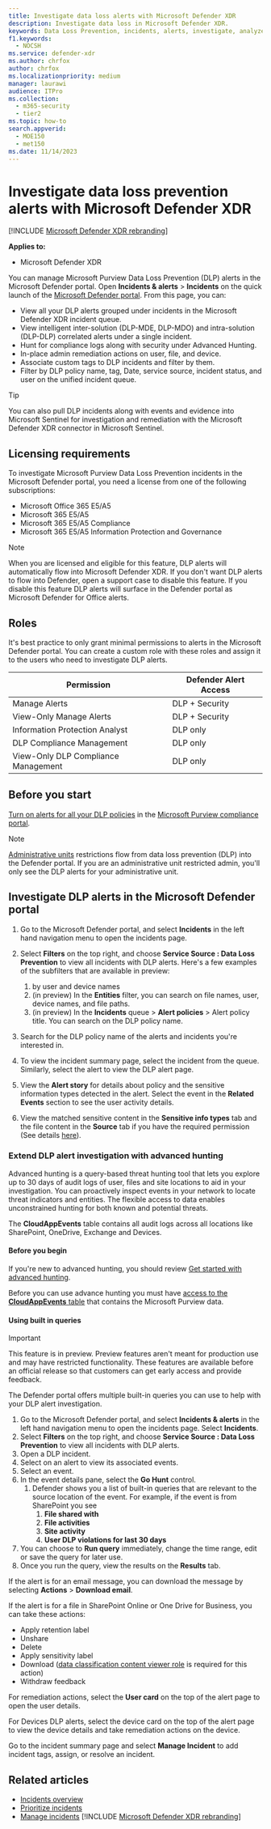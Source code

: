 ```yaml
---
title: Investigate data loss alerts with Microsoft Defender XDR
description: Investigate data loss in Microsoft Defender XDR.
keywords: Data Loss Prevention, incidents, alerts, investigate, analyze, response, correlation, attack, machines, devices, users, identities, identity, mailbox, email, 365, microsoft, m365
f1.keywords:
  - NOCSH
ms.service: defender-xdr
ms.author: chrfox
author: chrfox
ms.localizationpriority: medium
manager: laurawi
audience: ITPro
ms.collection:
  - m365-security
  - tier2
ms.topic: how-to
search.appverid:
  - MOE150
  - met150
ms.date: 11/14/2023
---
```


# Investigate data loss prevention alerts with Microsoft Defender XDR

[!INCLUDE [Microsoft Defender XDR rebranding](../includes/microsoft-defender.md)]

**Applies to:**

- Microsoft Defender XDR

You can manage Microsoft Purview Data Loss Prevention (DLP) alerts in the Microsoft Defender portal. Open **Incidents & alerts** \> **Incidents** on the quick launch of the <a href="https://go.microsoft.com/fwlink/p/?linkid=2077139" target="_blank">Microsoft Defender portal</a>. From this page, you can:

- View all your DLP alerts grouped under incidents in the Microsoft Defender XDR incident queue.
- View intelligent inter-solution (DLP-MDE, DLP-MDO) and intra-solution (DLP-DLP) correlated alerts under a single incident.
- Hunt for compliance logs along with security under Advanced Hunting.
- In-place admin remediation actions on user, file, and device.
- Associate custom tags to DLP incidents and filter by them.
- Filter by DLP policy name, tag, Date, service source, incident status, and user on the unified incident queue.

> [!TIP]
> You can also pull DLP incidents along with events and evidence into Microsoft Sentinel for investigation and remediation with the Microsoft Defender XDR connector in Microsoft Sentinel.

## Licensing requirements

To investigate Microsoft Purview Data Loss Prevention incidents in the Microsoft Defender portal, you need a license from one of the following subscriptions:

- Microsoft Office 365 E5/A5
- Microsoft 365 E5/A5
- Microsoft 365 E5/A5 Compliance
- Microsoft 365 E5/A5 Information Protection and Governance

> [!NOTE]
> When you are licensed and eligible for this feature, DLP alerts will automatically flow into Microsoft Defender XDR. If you don't want DLP alerts to flow into Defender, open a support case to disable this feature. If you disable this feature DLP alerts will surface in the Defender portal as Microsoft Defender for Office alerts.

## Roles

It's best practice to only grant minimal permissions to alerts in the Microsoft Defender portal. You can create a custom role with these roles and assign it to the users who need to investigate DLP alerts.

|Permission  |Defender Alert Access  |
|---------|---------|
|Manage Alerts    | DLP + Security |
|View-Only Manage Alerts     |DLP + Security         |
|Information Protection Analyst     |DLP only         |
|DLP Compliance Management     |DLP only         |
|View-Only DLP Compliance Management     |DLP only         |

## Before you start

[Turn on alerts for all your DLP policies](/purview/dlp-create-deploy-policy) in the <a href="https://purview.microsoft.com" target="_blank">Microsoft Purview compliance portal</a>.

> [!NOTE]
> [Administrative units](/microsoft-365/compliance/microsoft-365-compliance-center-permissions#administrative-units) restrictions flow from data loss prevention (DLP) into the Defender portal. If you are an administrative unit restricted admin, you'll only see the DLP alerts for your administrative unit.

<a name='investigate-dlp-alerts-in-the-microsoft-365-defender-portal'></a>

## Investigate DLP alerts in the Microsoft Defender portal

1. Go to the Microsoft Defender portal, and select **Incidents** in the left hand navigation menu to open the incidents page.

1. Select **Filters** on the top right, and choose **Service Source : Data Loss Prevention** to view all incidents with DLP alerts. Here's a few examples of the subfilters that are available in preview:
    1. by user and device names
    1. (in preview) In the **Entities** filter, you can search on file names, user, device names, and file paths.
    1. (in preview) In the **Incidents** queue > **Alert policies** > Alert policy title. You can search on the DLP policy name.

1. Search for the DLP policy name of the alerts and incidents you're interested in.

1. To view the incident summary page, select the incident from the queue. Similarly, select the alert to view the DLP alert page.

1. View the **Alert story** for details about policy and the sensitive information types detected in the alert. Select the event in the **Related Events** section to see the user activity details.

1. View the matched sensitive content in the **Sensitive info types** tab and the file content in the **Source** tab if you have the required permission (See details <a href="/microsoft-365/compliance/dlp-alerts-dashboard-get-started#roles" target="_blank">here</a>).

### Extend DLP alert investigation with advanced hunting

Advanced hunting is a query-based threat hunting tool that lets you explore up to 30 days of audit logs of user, files and site locations to aid in your investigation. You can proactively inspect events in your network to locate threat indicators and entities. The flexible access to data enables unconstrained hunting for both known and potential threats.

The **CloudAppEvents** table contains all audit logs across all locations like SharePoint, OneDrive, Exchange and Devices.

#### Before you begin

If you're new to advanced hunting, you should review [Get started with advanced hunting](/microsoft-365/security/defender/advanced-hunting-overview).

Before you can use advance hunting you must have [access to the **CloudAppEvents** table](/defender-cloud-apps/protect-office-365#connect-microsoft-365-to-microsoft-defender-for-cloud-apps) that contains the Microsoft Purview data.

#### Using built in queries

> [!IMPORTANT]
> This feature is in preview. Preview features aren't meant for production use and may have restricted functionality. These features are available before an official release so that customers can get early access and provide feedback.

The Defender portal offers multiple built-in queries you can use to help with your DLP alert investigation.

1. Go to the Microsoft Defender portal, and select **Incidents & alerts** in the left hand navigation menu to open the incidents page. Select **Incidents**.
1. Select **Filters** on the top right, and choose **Service Source : Data Loss Prevention** to view all incidents with DLP alerts.
1. Open a DLP incident.
1. Select on an alert to view its associated events.
1. Select an event.
1. In the event details pane, select the **Go Hunt** control.
    1. Defender shows you a list of built-in queries that are relevant to the source location of the event. For example, if the event is from SharePoint you see
        1. **File shared with**
        1. **File activities**
        1. **Site activity**
        1. **User DLP violations for last 30 days**
1. You can choose to **Run query** immediately, change the time range, edit or save the query for later use.
1. Once you run the query, view the results on the **Results** tab.

If the alert is for an email message, you can download the message by selecting **Actions** \> **Download email**.

If the alert is for a file in SharePoint Online or One Drive for Business, you can take these actions:

- Apply retention label
- Unshare
- Delete
- Apply sensitivity label
- Download ([data classification content viewer role](/microsoft-365/security/office-365-security/scc-permissions#role-groups-in-microsoft-defender-for-office-365-and-microsoft-purview-compliance) is required for this action)
- Withdraw feedback

For remediation actions, select the **User card** on the top of the alert page to open the user details.

For Devices DLP alerts, select the device card on the top of the alert page to view the device details and take remediation actions on the device.

Go to the incident summary page and select **Manage Incident** to add incident tags, assign, or resolve an incident.

## Related articles

- [Incidents overview](incidents-overview.md)
- [Prioritize incidents](incident-queue.md)
- [Manage incidents](manage-incidents.md)
[!INCLUDE [Microsoft Defender XDR rebranding](../../includes/defender-m3d-techcommunity.md)]
